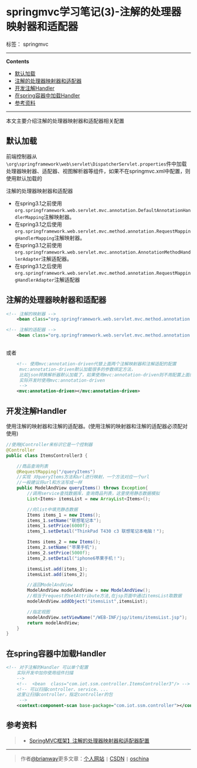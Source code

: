 ﻿# springmvc学习笔记(3)-注解的处理器映射器和适配器

标签： springmvc

---

**Contents**

  - [默认加载](#默认加载)
  - [注解的处理器映射器和适配器](#注解的处理器映射器和适配器)
  - [开发注解Handler](#开发注解handler)
  - [在spring容器中加载Handler](#在spring容器中加载handler)
  - [参考资料](#参考资料)



---


本文主要介绍注解的处理器映射器和适配器相关配置


## 默认加载

前端控制器从`\org\springframework\web\servlet\DispatcherServlet.properties`件中加载处理器映射器、适配器、视图解析器等组件，如果不在springmvc.xml中配置，则使用默认加载的

注解的处理器映射器和适配器

- 在spring3.1之前使用`org.springframework.web.servlet.mvc.annotation.DefaultAnnotationHandlerMapping`注解映射器。
- 在spring3.1之后使用`org.springframework.web.servlet.mvc.method.annotation.RequestMappingHandlerMapping`注解映射器。
- 在spring3.1之前使用`org.springframework.web.servlet.mvc.annotation.AnnotationMethodHandlerAdapter`注解适配器。
- 在spring3.1之后使用`org.springframework.web.servlet.mvc.method.annotation.RequestMappingHandlerAdapter`注解适配器


## 注解的处理器映射器和适配器

```xml
<!-- 注解的映射器 -->
    <bean class="org.springframework.web.servlet.mvc.method.annotation.RequestMappingHandlerMapping"/>

<!-- 注解的适配器 -->
    <bean class="org.springframework.web.servlet.mvc.method.annotation.RequestMappingHandlerAdapter"/>
    
```

或者

```xml
    <!-- 使用mvc:annotation-driven代替上面两个注解映射器和注解适配的配置
     mvc:annotation-driven默认加载很多的参数绑定方法，
     比如json转换解析器默认加载了，如果使用mvc:annotation-driven则不用配置上面的RequestMappingHandlerMapping和RequestMappingHandlerAdapter
     实际开发时使用mvc:annotation-driven
     -->
    <mvc:annotation-driven></mvc:annotation-driven>

```

## 开发注解Handler

使用注解的映射器和注解的适配器。(使用注解的映射器和注解的适配器必须配对使用)

```java
//使用@Controller来标识它是一个控制器
@Controller
public class ItemsController3 {

    //商品查询列表
    @RequestMapping("/queryItems")
    //实现 对queryItems方法和url进行映射，一个方法对应一个url
    //一般建议将url和方法写成一样
    public ModelAndView queryItems() throws Exception{
        //调用service查找数据库，查询商品列表，这里使用静态数据模拟
        List<Items> itemsList = new ArrayList<Items>();

        //向list中填充静态数据
        Items items_1 = new Items();
        items_1.setName("联想笔记本");
        items_1.setPrice(6000f);
        items_1.setDetail("ThinkPad T430 c3 联想笔记本电脑！");

        Items items_2 = new Items();
        items_2.setName("苹果手机");
        items_2.setPrice(5000f);
        items_2.setDetail("iphone6苹果手机！");

        itemsList.add(items_1);
        itemsList.add(items_2);

        //返回ModelAndView
        ModelAndView modelAndView = new ModelAndView();
        //相当于request的setAttribute方法,在jsp页面中通过itemsList取数据
        modelAndView.addObject("itemsList",itemsList);

        //指定视图
        modelAndView.setViewName("/WEB-INF/jsp/items/itemsList.jsp");
        return modelAndView;
    }
}
```

## 在spring容器中加载Handler

```xml
<!-- 对于注解的Handler 可以单个配置
    实际开发中加你使用组件扫描
    -->
    <!--  <bean  class="com.iot.ssm.controller.ItemsController3"/> -->
    <!-- 可以扫描controller、service、...
	这里让扫描controller，指定controller的包
	 -->
    <context:component-scan base-package="com.iot.ssm.controller"></context:component-scan>
```



## 参考资料

>* [SpringMVC框架】注解的处理器映射器和适配器配置](http://blog.csdn.net/acmman/article/details/46980427)



----

> 作者[@brianway](http://brianway.github.io/)更多文章：[个人网站](http://brianway.github.io/) `|` [CSDN](http://blog.csdn.net/h3243212/) `|` [oschina](http://my.oschina.net/brianway)
